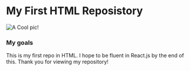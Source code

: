 <h1> My First HTML Reposistory</h1>
<img src="https://into-the-program.com/uploads/keyframes-animation-paused.jpg" alt="A Cool pic!">

<h3> My goals </h3>

<p>
This is my first repo in HTML. I hope to be fluent in React.js 
by the end of this. Thank you for viewing my repository!
</p>